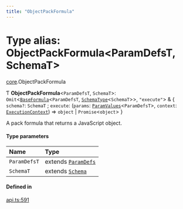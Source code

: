 ```yaml
---
title: "ObjectPackFormula"
---
```

# Type alias: ObjectPackFormula<ParamDefsT, SchemaT\>

[core](../modules/core.md).ObjectPackFormula

Ƭ **ObjectPackFormula**<`ParamDefsT`, `SchemaT`\>: `Omit`<[`BaseFormula`](core.BaseFormula.md)<`ParamDefsT`, [`SchemaType`](core.SchemaType.md)<`SchemaT`\>\>, ``"execute"``\> & { `schema?`: `SchemaT` ; `execute`: (`params`: [`ParamValues`](core.ParamValues.md)<`ParamDefsT`\>, `context`: [`ExecutionContext`](../interfaces/core.ExecutionContext.md)) => `object` \| `Promise`<`object`\>  }

A pack formula that returns a JavaScript object.

#### Type parameters

| Name | Type |
| :------ | :------ |
| `ParamDefsT` | extends [`ParamDefs`](core.ParamDefs.md) |
| `SchemaT` | extends [`Schema`](core.Schema.md) |

#### Defined in

[api.ts:591](https://github.com/coda/packs-sdk/blob/main/api.ts#L591)
